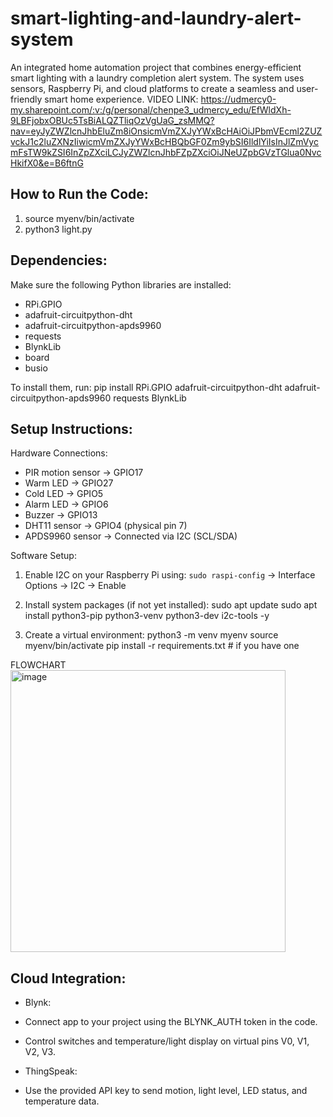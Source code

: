 # smart-lighting-and-laundry-alert-system
An integrated home automation project that combines energy-efficient smart lighting with a laundry completion alert system. The system uses sensors, Raspberry Pi, and cloud platforms to create a seamless and user-friendly smart home experience.
VIDEO LINK: https://udmercy0-my.sharepoint.com/:v:/g/personal/chenpe3_udmercy_edu/EfWldXh-9LBFjobxOBUc5TsBiALQZTliqOzVgUaG_zsMMQ?nav=eyJyZWZlcnJhbEluZm8iOnsicmVmZXJyYWxBcHAiOiJPbmVEcml2ZUZvckJ1c2luZXNzIiwicmVmZXJyYWxBcHBQbGF0Zm9ybSI6IldlYiIsInJlZmVycmFsTW9kZSI6InZpZXciLCJyZWZlcnJhbFZpZXciOiJNeUZpbGVzTGlua0NvcHkifX0&e=B6ftnG

How to Run the Code:
-----------------------
1. source myenv/bin/activate
2. python3 light.py

Dependencies:
----------------
Make sure the following Python libraries are installed:

- RPi.GPIO
- adafruit-circuitpython-dht
- adafruit-circuitpython-apds9960
- requests
- BlynkLib
- board
- busio

To install them, run:
pip install RPi.GPIO adafruit-circuitpython-dht adafruit-circuitpython-apds9960 requests BlynkLib


Setup Instructions:
-----------------------
Hardware Connections:
- PIR motion sensor → GPIO17
- Warm LED → GPIO27
- Cold LED → GPIO5
- Alarm LED → GPIO6
- Buzzer → GPIO13
- DHT11 sensor → GPIO4 (physical pin 7)
- APDS9960 sensor → Connected via I2C (SCL/SDA)

Software Setup:
1. Enable I2C on your Raspberry Pi using:
   `sudo raspi-config` → Interface Options → I2C → Enable

2. Install system packages (if not yet installed):
sudo apt update sudo apt install python3-pip python3-venv python3-dev i2c-tools -y

3. Create a virtual environment:
python3 -m venv myenv source myenv/bin/activate pip install -r requirements.txt # if you have one

FLOWCHART
<img width="440" height="451" alt="image" src="https://github.com/user-attachments/assets/ee5da87c-e38a-40cc-a53b-f0cd86bfff1f" />


Cloud Integration:
-----------------------
- Blynk:
- Connect app to your project using the BLYNK_AUTH token in the code.
- Control switches and temperature/light display on virtual pins V0, V1, V2, V3.

- ThingSpeak:
- Use the provided API key to send motion, light level, LED status, and temperature data.
